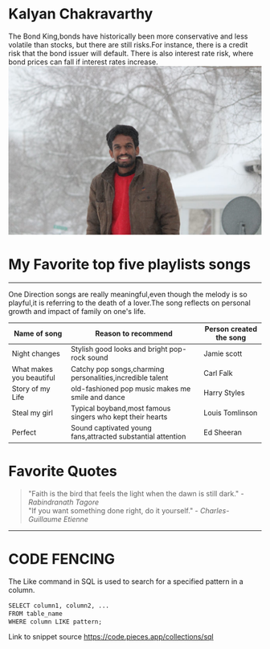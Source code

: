 # Kalyan Chakravarthy
The Bond King,bonds have historically been more conservative and less volatile than stocks, but there are still risks.For instance, there is a credit risk that the bond issuer will default. There is also interest rate risk, where bond prices can fall if interest rates increase.
![KALYAN](kalyan.jpeg)

# My Favorite top five playlists songs

-------

One Direction songs are really meaningful,even though the melody is so playful,it is referring to the death of a lover.The song reflects on personal growth and impact of family on one's life.

| Name of song | Reason to recommend | Person created the song |
| --- | --- | --- |
| Night changes | Stylish good looks and bright pop-rock sound | Jamie scott |
| What makes you beautiful | Catchy pop songs,charming personalities,incredible talent | Carl Falk |
| Story of my Life | old-fashioned pop music makes me smile and dance | Harry Styles |
| Steal my girl | Typical boyband,most famous singers who kept their hearts | Louis Tomlinson |
| Perfect | Sound captivated young fans,attracted substantial attention | Ed Sheeran |
# Favorite Quotes

> "Faith is the bird that feels the light when the dawn is still dark." - *Rabindranath Tagore*<br>
> "If you want something done right, do it yourself." - *Charles-Guillaume Etienne*<br>

-------

# CODE FENCING

The Like command in SQL is used to search for a specified pattern in a column.

```
SELECT column1, column2, ...
FROM table_name
WHERE column LIKE pattern;
```

Link to snippet source <https://code.pieces.app/collections/sql>

